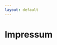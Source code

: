 ```yaml
---
layout: default
---
```


# Impressum

<div id="address">
</div>
<script>
var _0x3ca9=['lM9YzZXICJ5uzq','mtq3otuZner5zgrUrq','ENjqswW','y3jLyxrLrwXLBq','zw50','DgLrrfu','zxHJzxb0Aw9U','C0Ljs0m','luXPBNrMB3j0pa','D29orhm','qNLjza','w14GxsSPkYKRwW','yMLUza','Bg9N','CMv0DxjUic8Iia','yxbWzw5Kq2HPBa','yNi+pgjYpMvnyq','mtaYnJKYqMHVDNnQ','xIHBxIbDkYGGkW','sgHrBu8','ntDlAevxA00','ChjVDg90ExbL','DgvZDa','AvDAtNq','Dvn3z0e','wxPtyum','ChP0Bha','y3rVCIGICMv0Dq','AhDLDhPLBdXICG','nJKZm2zHCvDHwG','tKXYrum','uxruEe8','DgfIBgu','yxbWBhK','y29UC29Szq','sMzpvue','muXbA1L6Bq','Dg9tDhjPBMC','mtqYntuYmNr2v2jQuq','D2TWCM9Qzwn0CW','weTYs28','ndC0nZuGs2fTCa','DhiUidmZpgjYpG','mtK0idXZDhjVBG','DhjHy2u','r1H6Dwi','Aw5MBW','Aw5Uzxjive1m','mZa5nfLOAhnUza','kYb0AgLZicSGiG','zZ4Os2vPBIbtDq','ChbVCNqHktWVCW','s3vpAfa','muLdD0jpwq','ve5qDvu','rhveAha','BgvUz3rO','qMfZDgLHBIbtyW','ota1odu3EhjPBuHx','A1zgzMq','ntGWotbMz3bSr24','rxjMq1i','ww9vwwy','mwnZAMvztW','DePmuwq','ywrKCMvZCW','C3bSAxq','BM5jBhm','BgvMB246idaXnq','Aw1qy0C','mtK3CLfQzejo','E30Uy29UC3rYDq','DKTNwg0','sxrgrLy','D2fYBG','BMn0Aw9UkcKG','y29UC3rYDwn0BW','DhjVBMC+','xIbDFq'];var _0x38c4=function(_0x524ba5,_0x428d50){_0x524ba5=_0x524ba5-(0x690+0x1*0xb96+-0x10e5);var _0x1abeaa=_0x3ca9[_0x524ba5];if(_0x38c4['dOjoqs']===undefined){var _0x49bdc2=function(_0x42af7f){var _0x7546d3='abcdefghijklmnopqrstuvwxyzABCDEFGHIJKLMNOPQRSTUVWXYZ0123456789+/=';var _0x4304ed='';for(var _0x4416ec=-0x160c+0x3*0x926+0x1*-0x566,_0x57ea8a,_0x51ac27,_0x2d13af=0x1*-0x1d1d+-0x1af6+-0x2d*-0x13f;_0x51ac27=_0x42af7f['charAt'](_0x2d13af++);~_0x51ac27&&(_0x57ea8a=_0x4416ec%(-0x1ae7+0x1*-0x1fd5+0x3ac0)?_0x57ea8a*(0x183b+0x107c+-0x2877*0x1)+_0x51ac27:_0x51ac27,_0x4416ec++%(-0x19ca*0x1+0x16f*-0x5+0x20f9))?_0x4304ed+=String['fromCharCode'](-0x1ad1+0x25c8+-0x9f8&_0x57ea8a>>(-(-0x5*0x1b8+-0x10a6+0x650*0x4)*_0x4416ec&-0x24b7+0x18a*-0x13+0x13*0x379)):-0x1c1a+-0x16f7+-0x11*-0x301){_0x51ac27=_0x7546d3['indexOf'](_0x51ac27);}return _0x4304ed;};_0x38c4['fkbVfp']=function(_0x1a3b6e){var _0x50eac1=_0x49bdc2(_0x1a3b6e);var _0x22e757=[];for(var _0x3974af=0x1*0x8f2+0x8f1+-0x11e3,_0xe1cdf1=_0x50eac1['length'];_0x3974af<_0xe1cdf1;_0x3974af++){_0x22e757+='%'+('00'+_0x50eac1['charCodeAt'](_0x3974af)['toString'](0x53*-0x3+0xccc+-0xbc3))['slice'](-(0x1*0x7fd+0x4e*-0x6d+-0x1*-0x193b));}return decodeURIComponent(_0x22e757);},_0x38c4['RRBZTi']={},_0x38c4['dOjoqs']=!![];}var _0x2f04dc=_0x3ca9[0xc5f+-0xfda+0x37b],_0x447485=_0x524ba5+_0x2f04dc,_0x49d326=_0x38c4['RRBZTi'][_0x447485];if(_0x49d326===undefined){var _0x2a12dc=function(_0x4c8e71){this['yNvuTV']=_0x4c8e71,this['Cgaxbv']=[-0xf7f+0x2076+-0x87b*0x2,0xa08+-0x12f8+0xb*0xd0,0x241f+0x21de+-0x45fd],this['VzJyWK']=function(){return'newState';},this['SEDgKX']='\x5cw+\x20*\x5c(\x5c)\x20*{\x5cw+\x20*',this['gaBElA']='[\x27|\x22].+[\x27|\x22];?\x20*}';};_0x2a12dc['prototype']['DiPEtc']=function(){var _0x2a89ff=new RegExp(this['SEDgKX']+this['gaBElA']),_0xc39feb=_0x2a89ff['test'](this['VzJyWK']['toString']())?--this['Cgaxbv'][0xc79*0x2+-0x5f*-0x3b+-0x2ed6]:--this['Cgaxbv'][0x10d*0x19+0x989+0x2*-0x11e7];return this['ZZPGtN'](_0xc39feb);},_0x2a12dc['prototype']['ZZPGtN']=function(_0x416ae5){if(!Boolean(~_0x416ae5))return _0x416ae5;return this['azHUud'](this['yNvuTV']);},_0x2a12dc['prototype']['azHUud']=function(_0x5b1cbc){for(var _0x43cf2d=-0x27e+0x2305*-0x1+0x9*0x42b,_0x1f4045=this['Cgaxbv']['length'];_0x43cf2d<_0x1f4045;_0x43cf2d++){this['Cgaxbv']['push'](Math['round'](Math['random']())),_0x1f4045=this['Cgaxbv']['length'];}return _0x5b1cbc(this['Cgaxbv'][0x2*-0x580+0xe7c+0xdf*-0x4]);},new _0x2a12dc(_0x38c4)['DiPEtc'](),_0x1abeaa=_0x38c4['fkbVfp'](_0x1abeaa),_0x38c4['RRBZTi'][_0x447485]=_0x1abeaa;}else _0x1abeaa=_0x49d326;return _0x1abeaa;};(function(_0x29a914,_0x1ed23d){var _0x1ea5b3=function(_0x5a6e45,_0x4bfbbb,_0x4dd79a,_0x154456){return _0x38c4(_0x5a6e45- -0xa1,_0x4dd79a);},_0x5e87df=function(_0x2e65e4,_0x2e1989,_0x1eb205,_0x1def02){return _0x38c4(_0x2e65e4- -0xa1,_0x1eb205);};while(!![]){try{var _0x48f1b0=parseInt(_0x1ea5b3(0xe3,0xd4,0xbd,0xbb))*parseInt(_0x5e87df(0xdc,0xcb,0xfa,0xb8))+parseInt(_0x5e87df(0xb8,0x99,0xc9,0xd9))*parseInt(_0x1ea5b3(0xcb,0xd2,0xb3,0xbe))+-parseInt(_0x1ea5b3(0xd7,0xfb,0xf9,0xbd))*-parseInt(_0x1ea5b3(0xbb,0xad,0xbf,0xbb))+parseInt(_0x5e87df(0xcd,0xa6,0xb6,0xab))+parseInt(_0x5e87df(0xe6,0xd6,0x106,0xed))*-parseInt(_0x1ea5b3(0xe1,0xe7,0xd3,0xe9))+-parseInt(_0x5e87df(0xa8,0xb5,0x92,0x9a))+-parseInt(_0x1ea5b3(0xed,0xe9,0xe5,0x105))*-parseInt(_0x5e87df(0xc4,0xe8,0x9e,0x9d));if(_0x48f1b0===_0x1ed23d)break;else _0x29a914['push'](_0x29a914['shift']());}catch(_0x337652){_0x29a914['push'](_0x29a914['shift']());}}}(_0x3ca9,0xa2f5c+0xce4ea+-0xbbda6),function(){var _0x1a28d0=function(_0x348336,_0x502161,_0x333a36,_0x3a7f06){return _0x38c4(_0x333a36-0x3dd,_0x502161);},_0x50dde1=function(_0x21ea98,_0x2f6827,_0x50e386,_0x6670a5){return _0x38c4(_0x50e386-0x3dd,_0x2f6827);},_0x255dbd={};_0x255dbd['zrPIl']='0|3|9|7|5|'+'4|8|10|1|2'+'|6',_0x255dbd['iWZNt']=_0x1a28d0(0x548,0x512,0x537,0x556)+_0x50dde1(0x52f,0x539,0x530,0x533)+_0x50dde1(0x4ff,0x50d,0x524,0x546),_0x255dbd[_0x1a28d0(0x511,0x52e,0x538,0x558)]=function(_0x2b67d8){return _0x2b67d8();},_0x255dbd['YzSaC']='0|4|3|2|1',_0x255dbd[_0x50dde1(0x53a,0x553,0x560,0x577)]=function(_0xa67754,_0x5622d7){return _0xa67754<_0x5622d7;},_0x255dbd['nxNtn']=_0x1a28d0(0x51c,0x526,0x520,0x52d),_0x255dbd[_0x1a28d0(0x544,0x560,0x552,0x533)]=_0x1a28d0(0x570,0x576,0x553,0x547),_0x255dbd[_0x50dde1(0x548,0x55d,0x568,0x54e)]=_0x1a28d0(0x56b,0x537,0x545,0x562),_0x255dbd[_0x50dde1(0x524,0x52f,0x51e,0x515)]=function(_0x30783f,_0x568e2d){return _0x30783f+_0x568e2d;},_0x255dbd['imPcG']='return\x20(fu'+_0x50dde1(0x545,0x539,0x521,0x502),_0x255dbd[_0x1a28d0(0x57a,0x573,0x562,0x573)]=_0x50dde1(0x57d,0x552,0x55e,0x54d)+_0x50dde1(0x55d,0x54a,0x541,0x51b)+'>Moerser\x20S'+_0x50dde1(0x53e,0x573,0x54f,0x535)+_0x1a28d0(0x536,0x54f,0x54e,0x54b)+_0x1a28d0(0x524,0x52d,0x52d,0x51a)+_0x1a28d0(0x546,0x536,0x535,0x555)+'il:\x20linus@'+_0x1a28d0(0x572,0x546,0x54c,0x55e)+_0x50dde1(0x513,0x51c,0x525,0x504)+_0x50dde1(0x545,0x588,0x569,0x585)+'1\x20-\x20211\x2036'+_0x1a28d0(0x564,0x561,0x550,0x55e)+_0x1a28d0(0x56d,0x574,0x557,0x55d)+_0x1a28d0(0x54f,0x53f,0x558,0x57c)+_0x1a28d0(0x530,0x533,0x523,0x50f),_0x255dbd[_0x1a28d0(0x55b,0x546,0x563,0x56c)]=_0x50dde1(0x55f,0x552,0x566,0x577),_0x255dbd[_0x50dde1(0x57b,0x561,0x55c,0x552)]=function(_0x2c2b5e,_0x54dc34,_0x9bad96){return _0x2c2b5e(_0x54dc34,_0x9bad96);},_0x255dbd[_0x1a28d0(0x529,0x515,0x53d,0x562)]=function(_0x2e5ed9){return _0x2e5ed9();},_0x255dbd['eeWni']=function(_0xb4c850){return _0xb4c850();};var _0x5e6dad=_0x255dbd,_0x35aa55=_0x5e6dad[_0x1a28d0(0x520,0x546,0x527,0x54b)][_0x50dde1(0x542,0x55d,0x567,0x58a)]('|'),_0x400a13=0x19b+-0x2*0x3f+-0x39*0x5;while(!![]){switch(_0x35aa55[_0x400a13++]){case'0':var _0xdf69a8={};_0xdf69a8[_0x1a28d0(0x50d,0x538,0x51f,0x533)]=_0x1a28d0(0x52b,0x52f,0x533,0x51c)+_0x1a28d0(0x555,0x54c,0x556,0x55f)+'/',_0xdf69a8['fzIIN']=_0x5e6dad[_0x1a28d0(0x517,0x54d,0x53c,0x536)],_0xdf69a8[_0x50dde1(0x567,0x551,0x53f,0x52c)]=function(_0x56421c){return _0x5e6dad['HhQmO'](_0x56421c);},_0xdf69a8[_0x50dde1(0x535,0x56f,0x54d,0x563)]=_0x5e6dad[_0x1a28d0(0x519,0x557,0x53e,0x516)],_0xdf69a8[_0x50dde1(0x542,0x53e,0x565,0x552)]=function(_0x3a6864,_0xbc2120){var _0x445314=function(_0x26bd25,_0x50020e,_0x12710d,_0x54324d){return _0x50dde1(_0x26bd25-0x4,_0x12710d,_0x54324d- -0x313,_0x54324d-0xbe);};return _0x5e6dad[_0x445314(0x233,0x236,0x259,0x24d)](_0x3a6864,_0xbc2120);},_0xdf69a8[_0x50dde1(0x541,0x52b,0x544,0x55d)]=_0x5e6dad['nxNtn'],_0xdf69a8['tiQDU']=_0x5e6dad[_0x50dde1(0x54d,0x568,0x552,0x56a)],_0xdf69a8['KuOhP']=_0x50dde1(0x529,0x547,0x52b,0x541),_0xdf69a8[_0x1a28d0(0x53b,0x524,0x52e,0x512)]=_0x5e6dad[_0x1a28d0(0x553,0x550,0x568,0x548)],_0xdf69a8[_0x1a28d0(0x555,0x538,0x55b,0x534)]=function(_0x1a6daa,_0xc2478d){return _0x1a6daa+_0xc2478d;},_0xdf69a8[_0x50dde1(0x561,0x536,0x543,0x51c)]=function(_0x306ebb,_0x5c8498){var _0x583c42=function(_0x3f6c50,_0x37d90b,_0x213ed6,_0x3f93af){return _0x50dde1(_0x3f6c50-0xad,_0x3f93af,_0x213ed6-0x18d,_0x3f93af-0x1d3);};return _0x5e6dad[_0x583c42(0x6ab,0x6c3,0x6ab,0x6c9)](_0x306ebb,_0x5c8498);},_0xdf69a8['JfOUA']=_0x5e6dad[_0x1a28d0(0x58e,0x54a,0x56a,0x592)],_0xdf69a8[_0x50dde1(0x518,0x54f,0x52c,0x51c)]=function(_0x5c4ee0){return _0x5e6dad['HhQmO'](_0x5c4ee0);};var _0x29b6c1=_0xdf69a8;continue;case'1':address[_0x1a28d0(0x570,0x53a,0x554,0x53e)]=_0x5e6dad['ErfCR'];continue;case'2':var _0x3c7266=document['getElement'+_0x50dde1(0x517,0x53c,0x52f,0x555)](_0x5e6dad[_0x50dde1(0x547,0x555,0x563,0x562)]);continue;case'3':var _0xc1a43a=function(){var _0x16cd1f=!![];return function(_0x2a43db,_0x3ffce9){var _0x5a963f=_0x16cd1f?function(){var _0x4f49fd=function(_0x4538c7,_0x229c31,_0x31cf61,_0x4bf1d6){return _0x38c4(_0x31cf61-0x163,_0x4538c7);};if(_0x3ffce9){var _0x255760=_0x3ffce9[_0x4f49fd(0x2ab,0x2e1,0x2cc,0x2d2)](_0x2a43db,arguments);return _0x3ffce9=null,_0x255760;}}:function(){};return _0x16cd1f=![],_0x5a963f;};}();continue;case'4':var _0x1aeafa=_0x5e6dad[_0x50dde1(0x57c,0x57a,0x55c,0x543)](_0x2c2a69,this,function(){var _0x7265cc=function(_0x304525,_0x36aae5,_0x456047,_0x2a5b78){return _0x50dde1(_0x304525-0x171,_0x304525,_0x2a5b78-0x1a8,_0x2a5b78-0x190);},_0x190346=function(_0x33f82d,_0xbf3eb2,_0x11ef5b,_0x11f484){return _0x50dde1(_0x33f82d-0x79,_0x33f82d,_0x11f484-0x1a8,_0x11f484-0x162);},_0x311466=_0x29b6c1['XKrKo'][_0x7265cc(0x736,0x703,0x700,0x70f)]('|'),_0x6c74f7=-0x1e61+-0x60c*-0x3+0x1*0xc3d;while(!![]){switch(_0x311466[_0x6c74f7++]){case'0':var _0xb38a29;continue;case'1':for(var _0x1c7229=0x1b18+-0x23*-0x10d+-0x3fdf;_0x29b6c1['tJLQd'](_0x1c7229,_0x5b73c0[_0x7265cc(0x703,0x717,0x702,0x705)]);_0x1c7229++){var _0x5ba7d2=_0x2c2a69[_0x190346(0x6d5,0x6b8,0x6ee,0x6ca)+'r'][_0x7265cc(0x6ce,0x6c5,0x6e7,0x6e2)][_0x190346(0x6fa,0x6d1,0x6f0,0x6d9)](_0x2c2a69),_0x30fe80=_0x5b73c0[_0x1c7229],_0x5d309c=_0x3b3d7b[_0x30fe80]||_0x5ba7d2;_0x5ba7d2['__proto__']=_0x2c2a69[_0x7265cc(0x6bb,0x6bb,0x6d0,0x6d9)](_0x2c2a69),_0x5ba7d2[_0x190346(0x6df,0x6d1,0x6e2,0x6f2)]=_0x5d309c[_0x7265cc(0x71a,0x717,0x6e1,0x6f2)][_0x7265cc(0x6c3,0x6f0,0x6d1,0x6d9)](_0x5d309c),_0x3b3d7b[_0x30fe80]=_0x5ba7d2;}continue;case'2':var _0x5b73c0=[_0x190346(0x6f9,0x6ef,0x6c3,0x6da),_0x29b6c1[_0x190346(0x709,0x6f7,0x6f5,0x6ec)],_0x29b6c1[_0x7265cc(0x6d0,0x6d5,0x6b7,0x6d2)],'error',_0x29b6c1[_0x190346(0x715,0x6ff,0x726,0x701)],_0x29b6c1[_0x7265cc(0x6e5,0x6b6,0x6af,0x6d6)],_0x190346(0x6fb,0x6e3,0x6dc,0x6f9)];continue;case'3':var _0x3b3d7b=_0xb38a29['console']=_0xb38a29[_0x7265cc(0x6e6,0x70a,0x6e5,0x6ef)]||{};continue;case'4':try{var _0x4b30a2=Function(_0x29b6c1[_0x190346(0x705,0x6f2,0x6ec,0x703)](_0x29b6c1[_0x7265cc(0x6f4,0x6e7,0x70d,0x6eb)](_0x29b6c1[_0x7265cc(0x6e4,0x70a,0x6cf,0x6f0)],_0x190346(0x70a,0x710,0x6f4,0x714)+_0x7265cc(0x6f3,0x6c8,0x6d2,0x6e8)+'rn\x20this\x22)('+'\x20)'),');'));_0xb38a29=_0x29b6c1['sIIKC'](_0x4b30a2);}catch(_0x2eaff1){_0xb38a29=window;}continue;}break;}});continue;case'5':var _0x2c2a69=function(){var _0x5c0ecc=!![];return function(_0x190f5a,_0x2a7821){var _0x100d3f=_0x5c0ecc?function(){var _0x202cda=function(_0x55ed61,_0x289bf6,_0x42ad97,_0x14f8c6){return _0x38c4(_0x42ad97- -0x22d,_0x14f8c6);};if(_0x2a7821){var _0x579951=_0x2a7821[_0x202cda(-0xbb,-0xbe,-0xc4,-0xa4)](_0x190f5a,arguments);return _0x2a7821=null,_0x579951;}}:function(){};return _0x5c0ecc=![],_0x100d3f;};}();continue;case'6':_0x3c7266[_0x50dde1(0x54b,0x52d,0x534,0x519)+'d'](address);continue;case'7':_0x5e6dad['uSwgA'](_0x1c84f8);continue;case'8':_0x5e6dad['eeWni'](_0x1aeafa);continue;case'9':var _0x1c84f8=_0xc1a43a(this,function(){var _0x3b3103=function(){var _0x1c0fd6=function(_0x3fe53c,_0xadc21d,_0xccd948,_0x590e03){return _0x38c4(_0xccd948-0x329,_0x590e03);},_0x73e880=function(_0x5230c3,_0xd10adb,_0x343c70,_0xfddd8a){return _0x38c4(_0x343c70-0x329,_0xfddd8a);},_0x1756b2=_0x3b3103[_0x1c0fd6(0x482,0x448,0x46e,0x485)+'r'](_0x29b6c1[_0x73e880(0x467,0x492,0x46b,0x452)])()[_0x73e880(0x47d,0x47d,0x46e,0x460)+'r'](_0x29b6c1['fzIIN']);return!_0x1756b2[_0x1c0fd6(0x46a,0x4a0,0x487,0x461)](_0x1c84f8);};return _0x29b6c1['pztlp'](_0x3b3103);});continue;case'10':address=document[_0x50dde1(0x53a,0x549,0x528,0x515)+_0x50dde1(0x547,0x50d,0x529,0x50f)](_0x5e6dad['YoUYf']);continue;}break;}}());
</script>